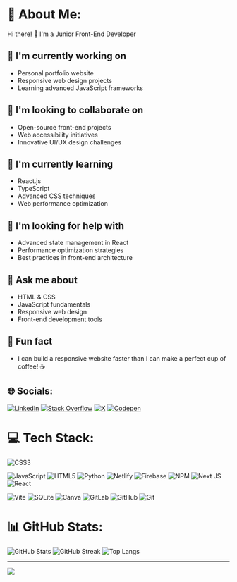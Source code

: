 # 💫 About Me:
Hi there! 👋 I'm a Junior Front-End Developer

## 🚀 I'm currently working on
- Personal portfolio website
- Responsive web design projects
- Learning advanced JavaScript frameworks

## 🤝 I'm looking to collaborate on
- Open-source front-end projects
- Web accessibility initiatives
- Innovative UI/UX design challenges

## 🌱 I'm currently learning
- React.js
- TypeScript
- Advanced CSS techniques
- Web performance optimization

## 🤔 I'm looking for help with
- Advanced state management in React
- Performance optimization strategies
- Best practices in front-end architecture

## 💬 Ask me about
- HTML & CSS
- JavaScript fundamentals
- Responsive web design
- Front-end development tools

## 🎉 Fun fact
- I can build a responsive website faster than I can make a perfect cup of coffee! ☕  

## 🌐 Socials:
[![LinkedIn](https://img.shields.io/badge/LinkedIn-%230077B5.svg?logo=linkedin&logoColor=white)]([https://linkedin.com/in/parvin-shirinova](https://www.linkedin.com/in/pervin-s-26794827a/)) 
[![Stack Overflow](https://img.shields.io/badge/-Stackoverflow-FE7A16?logo=stack-overflow&logoColor=white)](https://stackoverflow.com/users/26446402) 
[![X](https://img.shields.io/badge/X-black.svg?logo=X&logoColor=white)](https://x.com/parvin_sirinova) 
[![Codepen](https://img.shields.io/badge/Codepen-000000?style=for-the-badge&logo=codepen&logoColor=white)](https://codepen.io/pervinsirinova2) 

# 💻 Tech Stack:
![CSS3](https://img.shields.io/badge/css3-%231572B6.svg?style=for-the-badge&logo=css3&logoColor=white) 

![JavaScript](https://img.shields.io/badge/javascript-%23323330.svg?style=for-the-badge&logo=javascript&logoColor=%23F7DF1E) 
![HTML5](https://img.shields.io/badge/html5-%23E34F26.svg?style=for-the-badge&logo=html5&logoColor=white) 
![Python](https://img.shields.io/badge/python-3670A0?style=for-the-badge&logo=python&logoColor=ffdd54) 
![Netlify](https://img.shields.io/badge/netlify-%23000000.svg?style=for-the-badge&logo=netlify&logoColor=#00C7B7) 
![Firebase](https://img.shields.io/badge/firebase-%23039BE5.svg?style=for-the-badge&logo=firebase) 
![NPM](https://img.shields.io/badge/NPM-%23CB3837.svg?style=for-the-badge&logo=npm&logoColor=white) 
![Next JS](https://img.shields.io/badge/Next-black?style=for-the-badge&logo=next.js&logoColor=white) 
![React](https://img.shields.io/badge/react-%2320232a.svg?style=for-the-badge&logo=react&logoColor=%2361DAFB) 

![Vite](https://img.shields.io/badge/vite-%23646CFF.svg?style=for-the-badge&logo=vite&logoColor=white) 
![SQLite](https://img.shields.io/badge/sqlite-%2307405e.svg?style=for-the-badge&logo=sqlite&logoColor=white) 
![Canva](https://img.shields.io/badge/Canva-%2300C4CC.svg?style=for-the-badge&logo=Canva&logoColor=white) 
![GitLab](https://img.shields.io/badge/gitlab-%23181717.svg?style=for-the-badge&logo=gitlab&logoColor=white) 
![GitHub](https://img.shields.io/badge/github-%23121011.svg?style=for-the-badge&logo=github&logoColor=white) 
![Git](https://img.shields.io/badge/git-%23F05033.svg?style=for-the-badge&logo=git&logoColor=white)

# 📊 GitHub Stats:
![GitHub Stats](https://github-readme-stats.vercel.app/api?username=pervinsirinova&theme=dark&hide_border=false&include_all_commits=false&count_private=false)
![GitHub Streak](https://github-readme-streak-stats.herokuapp.com/?user=pervinsirinova&theme=dark&hide_border=false)
![Top Langs](https://github-readme-stats.vercel.app/api/top-langs/?username=pervinsirinova&theme=dark&hide_border=false&include_all_commits=false&count_private=false&layout=compact)

---
[![](https://visitcount.itsvg.in/api?id=pervinsirinova&icon=0&color=0)](https://visitcount.itsvg.in)
